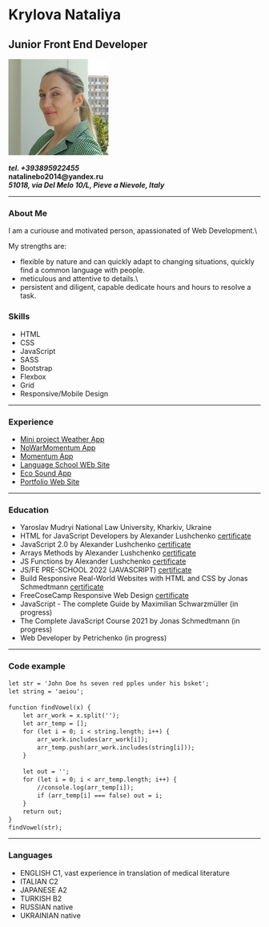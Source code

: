 # Krylova Nataliya

## Junior Front End Developer 

![My photo](profile-min.jpg)

___tel. +393895922455___\
__natalinebo2014@yandex.ru__\
___51018, via Del Melo 10/L, Pieve a Nievole, Italy___

___

### About Me
I am a curiouse and motivated person, apassionated of Web Development.\

My strengths are:

* flexible by nature and can quickly adapt to changing situations,  quickly find a common language with people.
* meticulous and attentive to details.\
* persistent and diligent, capable dedicate hours and hours to resolve a task.

### Skills

* HTML
* CSS
* JavaScript
* SASS
* Bootstrap
* Flexbox
* Grid
* Responsive/Mobile Design
  
___
### Experience

* [Mini project Weather App](https://krylovaweatherproject.netlify.app/?fbclid=IwAR1XM1dpk4FKUHFcXclpjZrJoUAU8kzFz7UbopFM8v8qOR9rE4wyQB_vsZo)
* [NoWarMomentum App](https://nataliitaly.github.io/NoWarMomentum/?fbclid=IwAR20z-NXsEj9oQW1aInUVKEgAmwnQnrSAXw7MqRtXDMT0lnl9SMrQ-HEfR8)
* [Momentum App](https://rolling-scopes-school.github.io/nataliitaly-JSFEPRESCHOOL2022Q2/Momentum/)
* [Language School WEb Site](https://nataliitaly.github.io/Language_school/?fbclid=IwAR1ztu1sh0KJnXY-ETmNIyuAv5eXUsHbTLNMNtr01o2LbbbNWi4M2lmWalQ)
* [Eco Sound App](https://nataliitaly.github.io/file-storage/?fbclid=IwAR1Ou9pcPwRdB9r34f3O6_lqjedecdETb8wiOlrmBiedO51GbuwAV94PRwQ)
* [Portfolio Web Site](https://rolling-scopes-school.github.io/nataliitaly-JSFEPRESCHOOL/portfolio/?fbclid=IwAR1KRb_ScotvxtYlX2ynqv0j2LqSj_P_f7FUvOihW1T89udU_PKfdMdxhm4)
   

___
### Education

* Yaroslav Mudryi National Law University, Kharkiv, Ukraine
* HTML for JavaScript Developers by Alexander Lushchenko  [certificate](https://itgid.info/certificate/view?Certificate%5Buid%5D=h276nj5hav)
* JavaScript 2.0 by Alexander Lushchenko  [certificate](https://itgid.info/certificate/view?Certificate%5Buid%5D=cmuweqve8j)
* Arrays Methods by Alexander Lushchenko  [certificate](https://itgid.info/certificate/view?Certificate%5Buid%5D=fqhtz7jzs3) 
* JS Functions by Alexander Lushchenko  [certificate](https://itgid.info/certificate/view?Certificate%5Buid%5D=6kmfcp4bqz)
* JS/FE PRE-SCHOOL 2022 (JAVASCRIPT) [certificate](https://app.rs.school/certificate/7bsu0gyv)
* Build Responsive Real-World Websites with HTML and CSS by Jonas Schmedtmann [certificate](https://www.udemy.com/certificate/UC-7d47def9-66da-41c0-9c0e-9834d34d4c4e/)
* FreeCoseCamp Responsive Web Design [certificate](https://www.freecodecamp.org/certification/fcc9245ea3b-83ad-4998-86fb-ef89c9da64f9/responsive-web-design)
* JavaScript - The complete Guide by Maximilian Schwarzmüller (in progress)
* The Complete JavaScript Course 2021 by Jonas Schmedtmann (in progress)
* Web Developer by Petrichenko (in progress)
___  
### Code example

```
let str = 'John Doe hs seven red pples under his bsket';
let string = 'aeiou';

function findVowel(x) {
    let arr_work = x.split('');
    let arr_temp = [];
    for (let i = 0; i < string.length; i++) {
        arr_work.includes(arr_work[i]);
        arr_temp.push(arr_work.includes(string[i]));
    }
    
    let out = '';
    for (let i = 0; i < arr_temp.length; i++) {
        //console.log(arr_temp[i]);
        if (arr_temp[i] === false) out = i;
    }
    return out;
}
findVowel(str);

```
___
### Languages

* ENGLISH C1, vast experience in translation of medical literature
* ITALIAN C2
* JAPANESE A2
* TURKISH B2
* RUSSIAN native
* UKRAINIAN native